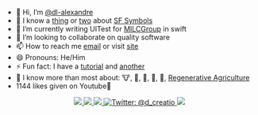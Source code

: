- 👋 Hi, I’m [@dl-alexandre](https://www.x.com/d_creatio)
- 👀 I know a [thing](https://github.com/dl-alexandre/symbolview) or [two](https://github.com/dl-alexandre/SFSymbolKit) about [SF Symbols](https://developer.apple.com/sf-symbols) 
- 🌱 I’m currently writing UITest for [MILCGroup](https://github.com/milcgroup) in swift
- 💞️ I’m looking to collaborate on quality software
- 📫 How to reach me [email](mailto:dalton@alexandrefamilyfarm.com) or visit [site](https://daltonalexandre.carrd.co)
- 😄 Pronouns: He/Him
- ⚡ Fun fact: I have a [tutorial](https://github.com/dl-alexandre/dl-alexandre.github.io/blob/main/verbage/numbering_pushups.md) and [another](https://github.com/dl-alexandre/dl-alexandre.github.io/blob/main/verbage/distanced_peak.md)
- 🤔 I know more than most about: 🐮, 🥛, 🐓, 🥚, 🌱, [Regenerative Agriculture](https://www.alexandrefamilyfarm.com)
- 1144 likes given on Youtube🔺

<p align="center">
    <a href="https://developer.apple.com/xcode/">
        <img src="https://img.shields.io/badge/-xcode-147EFB?style=flat-square&logo=xcode&logoColor=white"/>
    </a>
    <a href="https://developer.apple.com/macos/">
        <img src="https://img.shields.io/badge/-macOS-000000?style=flat-square&logo=macos&logoColor=white"/>
    </a>
    <a href="https://www.swift.org">
        <img src="https://img.shields.io/badge/-swift-F05138?style=flat-square&logo=swift&logoColor=white"/>
    </a>
    <a href="https://twitter.com/d_creatio">
        <img src="https://img.shields.io/badge/Contact-@d_creatio-95a5a6.svg?style=flat" alt="Twitter: @d_creatio"/>
    </a>
    <a href="https://alexandrefamilyfarm.com/">
        <img src="https://custom-icon-badges.demolab.com/badge/-Alexandre%20Family%20Farm-212015?style=for-the-badge&logoColor=fff6e4&logo=aff_headerlogo_red_90x&labelColor=fff6e4"/>
    </a>
</p>

<!---
dl-alexandre/dl-alexandre is a ✨ special ✨ repository because its `README.md` (this file) appears on your GitHub profile.
You can click the Preview link to take a look at your changes.

Simple Icons Resource: https://simpleicons.org/
--->
